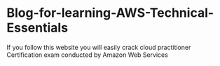 # Blog-for-learning-AWS-Technical-Essentials
If you follow this website you will  easily crack cloud practitioner Certification exam conducted by Amazon Web Services
